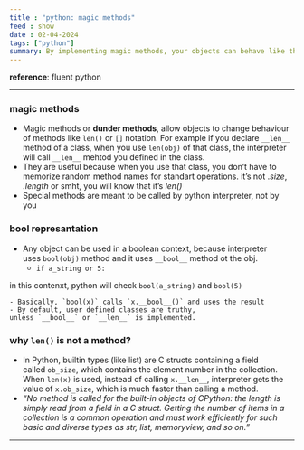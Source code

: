 ```yaml
---
title : "python: magic methods"
feed : show
date : 02-04-2024
tags: ["python"]
summary: By implementing magic methods, your objects can behave like the built-in types
---
```


**reference**: fluent python

---

### **magic methods**

- Magic methods or **dunder methods**, allow objects to change behaviour of methods like `len()` or `[]` notation. For example if you declare `⁠__len__`⁠ method of a class, when you use `⁠len(obj)`⁠ of that class, the interpreter will call `⁠__len__`⁠ mehtod you defined in the class.
- They are useful because when you use that class, you don’t have to memorize random method names for standart operations. it’s not ._size_, *.length* or smht, you will know that it’s *len()*
- Special methods are meant to be called by python interpreter, not by you

### **bool represantation**

- Any object can be used in a boolean context, because interpreter uses `⁠bool(obj)`⁠ method and it uses `⁠__bool__`⁠ method ot the obj.
    - `⁠if a_string or 5:`⁠

in this contenxt, python will check `⁠bool(a_string)`⁠ and `⁠bool(5)`⁠

```
- Basically, `bool(x)` calls `x.__bool__()` and uses the result
- By default, user defined classes are truthy, unless `⁠__bool__` ⁠or `⁠__len__`⁠ is implemented.
```

### **why `len()` is not a method?**

- In Python, builtin types (like list) are C structs containing a field called `⁠ob_size`⁠, which contains the element number in the collection. When `⁠len(x)`⁠ is used, instead of calling `⁠x.__len__`⁠, interpreter gets the value of `⁠x.ob_size`⁠, which is much faster than calling a method.
- *“No method is called for the built-in objects of CPython: the length is simply read from a field in a C struct. 
  Getting the number of items in a collection is a common operation and must work efficiently for such basic and diverse types as str, list, memoryview, and so on.”*

---